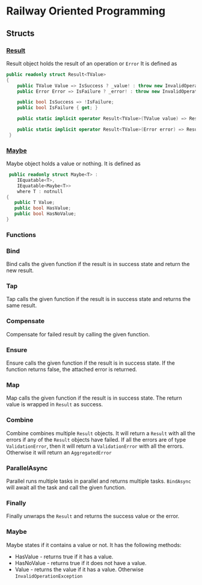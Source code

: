 # Railway Oriented Programming

## Structs

### [Result](RailwayOrientedProgramming/src/Result/Result{TValue}.cs)

 Result object holds the result of an operation or `Error`
 It is defined as

```csharp
public readonly struct Result<TValue>
{
    public TValue Value => IsSuccess ? _value! : throw new InvalidOperationException;
    public Error Error => IsFailure ? _error! : throw new InvalidOperationException;

    public bool IsSuccess => !IsFailure;
    public bool IsFailure { get; }

    public static implicit operator Result<TValue>(TValue value) => Result.Success(value);

    public static implicit operator Result<TValue>(Error error) => Result.Failure<TValue>(error);
 }
 ```
 
 ### [Maybe](RailwayOrientedProgramming\src\Maybe\Maybe{T}.cs)

Maybe object holds a value or nothing. It is defined as

```csharp
 public readonly struct Maybe<T> :
    IEquatable<T>,
    IEquatable<Maybe<T>>
    where T : notnull
{
   public T Value;
   public bool HasValue;
   public bool HasNoValue;
}
```

### Functions

### Bind

Bind calls the given function if the result is in success state and return the new result.

### Tap

Tap calls the given function if the result is in success state and returns the same result.

### Compensate

 Compensate for failed result by calling the given function.

### Ensure

 Ensure calls the given function if the result is in success state.
 If the function returns false, the attached error is returned.

### Map

 Map calls the given function if the result is in success state.
 The return value is wrapped in `Result` as success.

### Combine

 Combine combines multiple `Result` objects. It will return a `Result` with all the errors if any of the `Result` objects have failed.
 If all the errors are of type `ValidationError`, then it will return a `ValidationError` with all the errors. 
 Otherwise it will return an `AggregatedError`

### ParallelAsync

 Parallel runs multiple tasks in parallel and returns multiple tasks. `BindAsync` will await all the task and call the given function.

### Finally

 Finally unwraps the `Result` and returns the success value or the error.

 ### Maybe

 Maybe states if it contains a value or not.
 It has the following methods:

- HasValue - returns true if it has a value.
- HasNoValue - returns true if it does not have a value.
- Value - returns the value if it has a value. Otherwise `InvalidOperationException`